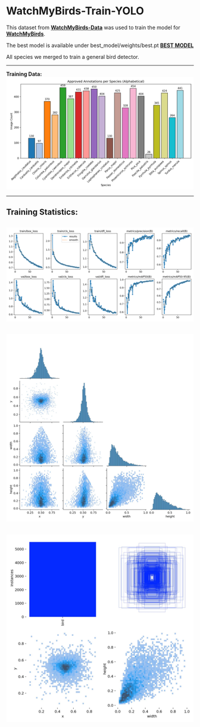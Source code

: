 ﻿# WatchMyBirds-Train-YOLO

This dataset from [**WatchMyBirds-Data**](https://github.com/arminfabritzek/WatchMyBirds-Data)
was used to train the model for [**WatchMyBirds**](https://github.com/arminfabritzek/WatchMyBirds).

The best model is available under best_model/weights/best.pt
[**BEST MODEL**](best_model/weights/best.pt)

All species we merged to train a general bird detector.

---

**Training Data:**
![WatchMyBirds](https://raw.githubusercontent.com/arminfabritzek/WatchMyBirds-Data/main/stats/approved_annotations_per_species.png)

---

**Training Statistics:**
---
![](best_model/results.png)
---
![](best_model/labels_correlogram.jpg)
---  
![](best_model/labels.jpg)
---  
